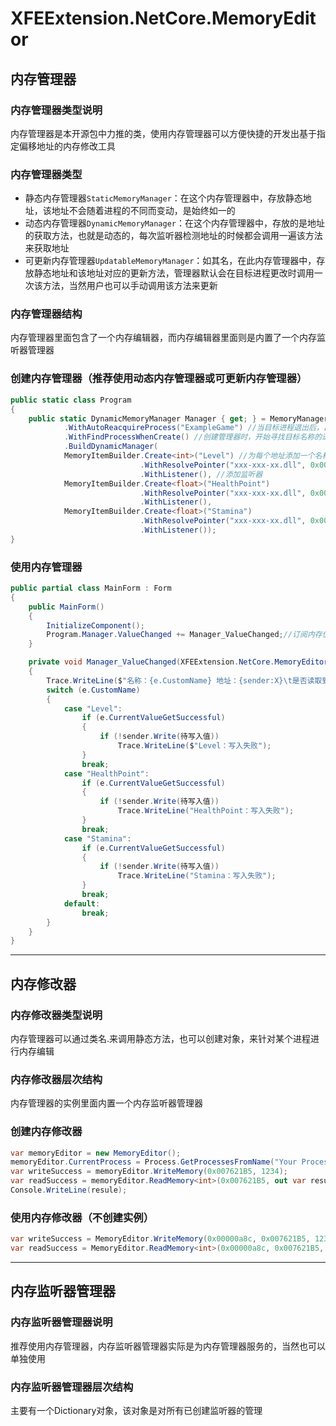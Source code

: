 # XFEExtension.NetCore.MemoryEditor

## 内存管理器

### 内存管理器类型说明

内存管理器是本开源包中力推的类，使用内存管理器可以方便快捷的开发出基于指定偏移地址的内存修改工具

### 内存管理器类型

- 静态内存管理器`StaticMemoryManager`：在这个内存管理器中，存放静态地址，该地址不会随着进程的不同而变动，是始终如一的
- 动态内存管理器`DynamicMemoryManager`：在这个内存管理器中，存放的是地址的获取方法，也就是动态的，每次监听器检测地址的时候都会调用一遍该方法来获取地址
- 可更新内存管理器`UpdatableMemoryManager`：如其名，在此内存管理器中，存放静态地址和该地址对应的更新方法，管理器默认会在目标进程更改时调用一次该方法，当然用户也可以手动调用该方法来更新

### 内存管理器结构

内存管理器里面包含了一个内存编辑器，而内存编辑器里面则是内置了一个内存监听器管理器

### 创建内存管理器（推荐使用动态内存管理器或可更新内存管理器）

```csharp
public static class Program
{
    public static DynamicMemoryManager Manager { get; } = MemoryManager.CreateBuilder() //创建内存管理器的构建器
            .WithAutoReacquireProcess("ExampleGame") //当目标进程退出后，自动重新获取目标名称的进程
            .WithFindProcessWhenCreate() //创建管理器时，开始寻找目标名称的进程（如果前面设置了目标进程名称此处可以不用设置）
            .BuildDynamicManager(
            MemoryItemBuilder.Create<int>("Level") //为每个地址添加一个名称
                             .WithResolvePointer("xxx-xxx-xx.dll", 0x0072A200, 0x14A0, 0x0, 0x80, 0xE4, 0x0, 0x1EC) //内存地址的模块名称、基址和偏移部分
                             .WithListener(), //添加监听器
            MemoryItemBuilder.Create<float>("HealthPoint")
                             .WithResolvePointer("xxx-xxx-xx.dll", 0x0072A200, 0x12E8, 0x0, 0x80, 0xE4, 0x0, 0x1E0)
                             .WithListener(),
            MemoryItemBuilder.Create<float>("Stamina")
                             .WithResolvePointer("xxx-xxx-xx.dll", 0x0072A200, 0x14E0, 0x48, 0x10, 0x20, 0x50, 0x20, 0x1B0)
                             .WithListener());
}
```

### 使用内存管理器

```csharp
public partial class MainForm : Form
{
    public MainForm()
    {
        InitializeComponent();
        Program.Manager.ValueChanged += Manager_ValueChanged;//订阅内存值改变事件
    }

    private void Manager_ValueChanged(XFEExtension.NetCore.MemoryEditor.Manager.MemoryItem sender, MemoryValue e)
    {
        Trace.WriteLine($"名称：{e.CustomName} 地址：{sender:X}\t是否读取到值  上次：{e.PreviousValueGetSuccessful}  这次：{e.CurrentValueGetSuccessful}  值从：{e.PreviousValue}  变更为：{e.CurrentValue}");
        switch (e.CustomName)
        {
            case "Level":
                if (e.CurrentValueGetSuccessful)
                {
                    if (!sender.Write(待写入值))
                        Trace.WriteLine($"Level：写入失败");
                }
                break;
            case "HealthPoint":
                if (e.CurrentValueGetSuccessful)
                {
                    if (!sender.Write(待写入值))
                        Trace.WriteLine("HealthPoint：写入失败");
                }
                break;
            case "Stamina":
                if (e.CurrentValueGetSuccessful)
                {
                    if (!sender.Write(待写入值))
                        Trace.WriteLine("Stamina：写入失败");
                }
                break;
            default:
                break;
        }
    }
}
```

---

## 内存修改器

### 内存修改器类型说明

内存管理器可以通过类名.来调用静态方法，也可以创建对象，来针对某个进程进行内存编辑

### 内存修改器层次结构

内存管理器的实例里面内置一个内存监听器管理器

### 创建内存修改器

```csharp
var memoryEditor = new MemoryEditor();
memoryEditor.CurrentProcess = Process.GetProcessesFromName("Your Process Name");
var writeSuccess = memoryEditor.WriteMemory(0x007621B5, 1234);
var readSuccess = memoryEditor.ReadMemory<int>(0x007621B5, out var result);
Console.WriteLine(resule);
```

### 使用内存修改器（不创建实例）

```csharp
var writeSuccess = MemoryEditor.WriteMemory(0x00000a8c, 0x007621B5, 1234); //通过进程句柄0x00000a8c向地址0x007621B5中写入值1234
var readSuccess = MemoryEditor.ReadMemory<int>(0x00000a8c, 0x007621B5, out var result); //通过进程句柄0x00000a8c读取指定数据类型为int的地址0x007621B5中的值
```

---

## 内存监听器管理器

### 内存监听器管理器说明

推荐使用内存管理器，内存监听器管理器实际是为内存管理器服务的，当然也可以单独使用

### 内存监听器管理器层次结构

主要有一个Dictionary对象，该对象是对所有已创建监听器的管理
